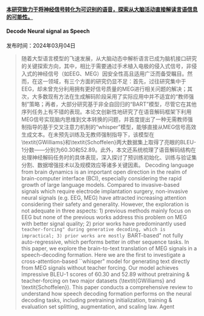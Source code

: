 #### [本研究致力于将神经信号转化为可识别的语音，探索从大脑活动直接解读言语信息的可能性。](https://arxiv.org/abs/2403.01748)
#### Decode Neural signal as Speech
发布时间：2024年03月04日
> 随着大型语言模型的飞速发展，从大脑动态中解析语言已成为脑机接口研究的关键探索方向，其中，相比于需要通过手术植入电极的侵入式信号，非侵入式的神经信号（如EEG、MEG）因安全性高且适用广泛而备受瞩目。然而，在这一领域，有三个方面的研究仍显不足：首先，过往研究集中于EEG，却未曾充分利用拥有更好信号质量的MEG进行相关问题的解决；其次，大多数现有方法在生成解码阶段采用了实际应用中并不适宜的“教师强制”策略；再者，大部分研究基于非全自回归的“BART”模型，尽管它在其他序列任务上有不错的表现。本论文创新性地研究了在语音解码框架下利用MEG信号实现脑内思维到文本转换的问题，并首度提出了一种无需教师强制指导的基于交叉注意力机制的“whisper”模型，能够直接从MEG信号高效生成文本。在未预先训练及无教师强制指导下，该模型在\textit{GWilliams}和\textit{Schoffelen}两大数据集上取得了亮眼的BLEU-1分数——分别为60.30和52.89。此外，本文还系统梳理了语音解码结构在处理神经解码任务时的具体表现，深入探讨了预训练初始化、训练与验证集分割、数据增强技术以及规模效应等诸多关键因素。
> Decoding language from brain dynamics is an important open direction in the realm of brain-computer interface (BCI), especially considering the rapid growth of large language models. Compared to invasive-based signals which require electrode implantation surgery, non-invasive neural signals (e.g. EEG, MEG) have attracted increasing attention considering their safety and generality. However, the exploration is not adequate in three aspects: 1) previous methods mainly focus on EEG but none of the previous works address this problem on MEG with better signal quality; 2) prior works have predominantly used ``teacher-forcing" during generative decoding, which is impractical; 3) prior works are mostly ``BART-based" not fully auto-regressive, which performs better in other sequence tasks. In this paper, we explore the brain-to-text translation of MEG signals in a speech-decoding formation. Here we are the first to investigate a cross-attention-based ``whisper" model for generating text directly from MEG signals without teacher forcing. Our model achieves impressive BLEU-1 scores of 60.30 and 52.89 without pretraining \& teacher-forcing on two major datasets (\textit{GWilliams} and \textit{Schoffelen}). This paper conducts a comprehensive review to understand how speech decoding formation performs on the neural decoding tasks, including pretraining initialization, training \& evaluation set splitting, augmentation, and scaling law.
Agent